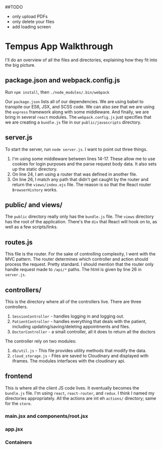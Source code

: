 ##TODO

* only upload PDFs
* only delete your files
* add loading screen

# Tempus App Walkthrough

I'll do an overview of all the files and directories, explaining how they fit into the big picture.

## package.json and webpack.config.js

Run `npm install`, then `./node_modules/.bin/webpack`

Our `package.json` lists all of our dependencies. We are using babel to transpile our ES6, JSX, and SCSS code. We can also see that we are using the `express` framework along with some middleware. And finally, we are bring in several `react` modules. The `webpack.config.js` just specifies that we are creating a `bundle.js` file in our `public/javascripts` directory.

## server.js

To start the server, run `node server.js`. I want to point out three things.

1. I'm using some middleware between lines 14-17. These allow me to use cookies for login purposes and the parse request body data. It also sets up the static directory.
2. On line 24, I am using a router that was defined in another file.
3. On line 26, I match any path that didn't get caught by the router and return the `views/index.ejs` file. The reason is so that the React router `BrowserHistory` works.

## public/ and views/

The `public` directory really only has the `bundle.js` file. The `views` directory has the root of the application. There's the `div` that React will hook on to, as well as a few scripts/links.

## routes.js

This file is the router. For the sake of controlling complexity, I went with the MVC pattern. The router determines which controller and action should process the request. Pretty standard. I should mention that the router only handle request made to `/api/*` paths. The html is given by line 26 in `server.js`.

## controllers/

This is the directory where all of the controllers live. There are three controllers.

1. `SessionController` - handles logging in and logging out.
2. `PatientController` - handles everything that deals with the patient, including updating/saving/deleting appointments and files.
3. `DoctorController` - a small controller, all it does to return all the doctors

The controller rely on two modules:

1. `db/util.js` - This file provides utility methods that modify the data.
2. `cloud_storage.js` - Files are saved to Cloudinary and displayed with iframes. The modules interfaces with the cloudinary api.

## frontend

This is where all the client JS code lives. It eventually becomes the `bundle.js` file. I'm using `react`, `react-router`, and `redux`. I think I named my directories appropriately. All the actions are int eh `actions/` directory; same for the `store`.

### main.jsx and components/root.jsx

### app.jsx

### Containers
